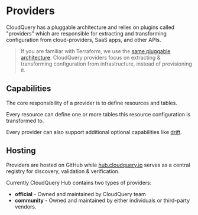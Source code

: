 # Providers

CloudQuery has a pluggable architecture and relies on plugins called "providers" which are responsible for extracting and transforming configuration from cloud-providers, SaaS apps, and other APIs.

> If you are familiar with Terraform, we use the [same pluggable architecture](https://www.terraform.io/docs/language/providers). CloudQuery providers focus on extracting & transforming configuration from infrastructure, instead of provisioning it.

## Capabilities

The core responsibility of a provider is to define resources and tables.

Every resource can define one or more tables this resource configuration is transformed to.

Every provider can also support additional optional capabilities like [drift](../cli/drift/overview).

## Hosting

Providers are hosted on GitHub while [hub.cloudquery.io](https://hub.cloudquery.io) serves as a central registry for discovery, validation & verification.

Currently CloudQuery Hub contains two types of providers:

- **official** - Owned and maintained by CloudQuery team
- **community** - Owned and maintained by either individuals or third-party vendors.
